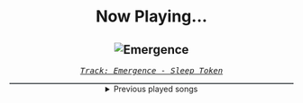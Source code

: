 <div align="center"> 
<h1>Now Playing...</h1>

![Emergence](https://i.scdn.co/image/ab67616d00001e02695b8dcabfba82322744e40c)
--
_<samp><a href="https://open.spotify.com/track/5NRpxJxtR6JkUhQS4F0um6">Track: Emergence - Sleep Token</a></samp>_

<div style="border: 1px #4B5054 solid"></div>
<details>
  <summary>
    Previous played songs
  </summary>
  <table>
    <thead>
      <tr>
        <th>
          Artist
        </th>
        <th>
          Song
        </th>
        <th>
          Link
        </th>
      </tr>
    </thead>
    <tbody>
      <tr><td>Sleep Token</td><td>Emergence</td><td><a href="https://open.spotify.com/track/5NRpxJxtR6JkUhQS4F0um6">https://open.spotify.com/track/5NRpxJxtR6JkUhQS4F0um6</a></td></tr><tr><td>Sleep Token</td><td>Emergence</td><td><a href="https://open.spotify.com/track/5NRpxJxtR6JkUhQS4F0um6">https://open.spotify.com/track/5NRpxJxtR6JkUhQS4F0um6</a></td></tr><tr><td>Sleep Token</td><td>Emergence</td><td><a href="https://open.spotify.com/track/5NRpxJxtR6JkUhQS4F0um6">https://open.spotify.com/track/5NRpxJxtR6JkUhQS4F0um6</a></td></tr><tr><td>Sleep Token</td><td>Emergence</td><td><a href="https://open.spotify.com/track/5NRpxJxtR6JkUhQS4F0um6">https://open.spotify.com/track/5NRpxJxtR6JkUhQS4F0um6</a></td></tr><tr><td>Sleep Token</td><td>Emergence</td><td><a href="https://open.spotify.com/track/5NRpxJxtR6JkUhQS4F0um6">https://open.spotify.com/track/5NRpxJxtR6JkUhQS4F0um6</a></td></tr><tr><td>Sleep Token</td><td>Emergence</td><td><a href="https://open.spotify.com/track/5NRpxJxtR6JkUhQS4F0um6">https://open.spotify.com/track/5NRpxJxtR6JkUhQS4F0um6</a></td></tr><tr><td>Sleep Token</td><td>Emergence</td><td><a href="https://open.spotify.com/track/5NRpxJxtR6JkUhQS4F0um6">https://open.spotify.com/track/5NRpxJxtR6JkUhQS4F0um6</a></td></tr><tr><td>Sleep Token</td><td>Emergence</td><td><a href="https://open.spotify.com/track/5NRpxJxtR6JkUhQS4F0um6">https://open.spotify.com/track/5NRpxJxtR6JkUhQS4F0um6</a></td></tr><tr><td>Sleep Token</td><td>Emergence</td><td><a href="https://open.spotify.com/track/5NRpxJxtR6JkUhQS4F0um6">https://open.spotify.com/track/5NRpxJxtR6JkUhQS4F0um6</a></td></tr><tr><td>Sleep Token</td><td>Emergence</td><td><a href="https://open.spotify.com/track/5NRpxJxtR6JkUhQS4F0um6">https://open.spotify.com/track/5NRpxJxtR6JkUhQS4F0um6</a></td></tr><tr><td>Sleep Token</td><td>Emergence</td><td><a href="https://open.spotify.com/track/5NRpxJxtR6JkUhQS4F0um6">https://open.spotify.com/track/5NRpxJxtR6JkUhQS4F0um6</a></td></tr><tr><td>Sleep Token</td><td>Emergence</td><td><a href="https://open.spotify.com/track/5NRpxJxtR6JkUhQS4F0um6">https://open.spotify.com/track/5NRpxJxtR6JkUhQS4F0um6</a></td></tr><tr><td>Sleep Token</td><td>Emergence</td><td><a href="https://open.spotify.com/track/5NRpxJxtR6JkUhQS4F0um6">https://open.spotify.com/track/5NRpxJxtR6JkUhQS4F0um6</a></td></tr><tr><td>Sleep Token</td><td>Emergence</td><td><a href="https://open.spotify.com/track/5NRpxJxtR6JkUhQS4F0um6">https://open.spotify.com/track/5NRpxJxtR6JkUhQS4F0um6</a></td></tr><tr><td>Sleep Token</td><td>Emergence</td><td><a href="https://open.spotify.com/track/5NRpxJxtR6JkUhQS4F0um6">https://open.spotify.com/track/5NRpxJxtR6JkUhQS4F0um6</a></td></tr><tr><td>Sleep Token</td><td>Emergence</td><td><a href="https://open.spotify.com/track/5NRpxJxtR6JkUhQS4F0um6">https://open.spotify.com/track/5NRpxJxtR6JkUhQS4F0um6</a></td></tr><tr><td>Sleep Token</td><td>Emergence</td><td><a href="https://open.spotify.com/track/5NRpxJxtR6JkUhQS4F0um6">https://open.spotify.com/track/5NRpxJxtR6JkUhQS4F0um6</a></td></tr><tr><td>Sleep Token</td><td>Emergence</td><td><a href="https://open.spotify.com/track/5NRpxJxtR6JkUhQS4F0um6">https://open.spotify.com/track/5NRpxJxtR6JkUhQS4F0um6</a></td></tr><tr><td>Sleep Token</td><td>Emergence</td><td><a href="https://open.spotify.com/track/5NRpxJxtR6JkUhQS4F0um6">https://open.spotify.com/track/5NRpxJxtR6JkUhQS4F0um6</a></td></tr><tr><td>Sleep Token</td><td>Emergence</td><td><a href="https://open.spotify.com/track/5NRpxJxtR6JkUhQS4F0um6">https://open.spotify.com/track/5NRpxJxtR6JkUhQS4F0um6</a></td></tr>
    </tbody>
  </table>
</details>

</div>
